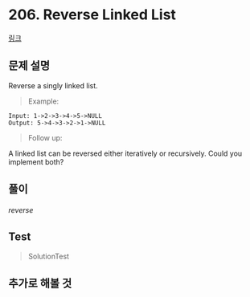 # 206. Reverse Linked List   
[링크](https://leetcode.com/problems/reverse-linked-list/)

## 문제 설명

Reverse a singly linked list.

> Example:
```
Input: 1->2->3->4->5->NULL
Output: 5->4->3->2->1->NULL
```
> Follow up:

A linked list can be reversed either iteratively or recursively. Could you implement both?

## 풀이
###### reverse

    
## Test    
> SolutionTest


## 추가로 해볼 것

